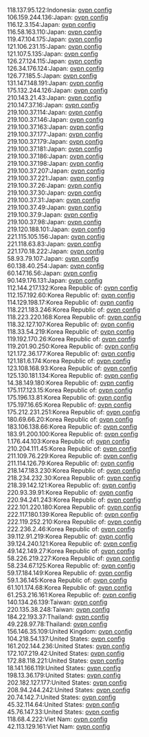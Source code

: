 118.137.95.122:Indonesia: [ovpn config](vpn/118_137_95_122.ovpn)  
106.159.244.136:Japan: [ovpn config](vpn/106_159_244_136.ovpn)  
116.12.3.154:Japan: [ovpn config](vpn/116_12_3_154.ovpn)  
116.58.163.110:Japan: [ovpn config](vpn/116_58_163_110.ovpn)  
119.47.104.175:Japan: [ovpn config](vpn/119_47_104_175.ovpn)  
121.106.231.15:Japan: [ovpn config](vpn/121_106_231_15.ovpn)  
121.107.5.135:Japan: [ovpn config](vpn/121_107_5_135.ovpn)  
126.27.124.115:Japan: [ovpn config](vpn/126_27_124_115.ovpn)  
126.34.176.124:Japan: [ovpn config](vpn/126_34_176_124.ovpn)  
126.77.185.5:Japan: [ovpn config](vpn/126_77_185_5.ovpn)  
131.147.148.191:Japan: [ovpn config](vpn/131_147_148_191.ovpn)  
175.132.244.126:Japan: [ovpn config](vpn/175_132_244_126.ovpn)  
210.143.21.43:Japan: [ovpn config](vpn/210_143_21_43.ovpn)  
210.147.37.16:Japan: [ovpn config](vpn/210_147_37_16.ovpn)  
219.100.37.114:Japan: [ovpn config](vpn/219_100_37_114.ovpn)  
219.100.37.146:Japan: [ovpn config](vpn/219_100_37_146.ovpn)  
219.100.37.163:Japan: [ovpn config](vpn/219_100_37_163.ovpn)  
219.100.37.177:Japan: [ovpn config](vpn/219_100_37_177.ovpn)  
219.100.37.179:Japan: [ovpn config](vpn/219_100_37_179.ovpn)  
219.100.37.181:Japan: [ovpn config](vpn/219_100_37_181.ovpn)  
219.100.37.186:Japan: [ovpn config](vpn/219_100_37_186.ovpn)  
219.100.37.198:Japan: [ovpn config](vpn/219_100_37_198.ovpn)  
219.100.37.207:Japan: [ovpn config](vpn/219_100_37_207.ovpn)  
219.100.37.221:Japan: [ovpn config](vpn/219_100_37_221.ovpn)  
219.100.37.26:Japan: [ovpn config](vpn/219_100_37_26.ovpn)  
219.100.37.30:Japan: [ovpn config](vpn/219_100_37_30.ovpn)  
219.100.37.31:Japan: [ovpn config](vpn/219_100_37_31.ovpn)  
219.100.37.49:Japan: [ovpn config](vpn/219_100_37_49.ovpn)  
219.100.37.9:Japan: [ovpn config](vpn/219_100_37_9.ovpn)  
219.100.37.98:Japan: [ovpn config](vpn/219_100_37_98.ovpn)  
219.120.188.101:Japan: [ovpn config](vpn/219_120_188_101.ovpn)  
221.115.105.156:Japan: [ovpn config](vpn/221_115_105_156.ovpn)  
221.118.63.83:Japan: [ovpn config](vpn/221_118_63_83.ovpn)  
221.170.18.222:Japan: [ovpn config](vpn/221_170_18_222.ovpn)  
58.93.79.107:Japan: [ovpn config](vpn/58_93_79_107.ovpn)  
60.138.40.254:Japan: [ovpn config](vpn/60_138_40_254.ovpn)  
60.147.16.56:Japan: [ovpn config](vpn/60_147_16_56.ovpn)  
90.149.176.131:Japan: [ovpn config](vpn/90_149_176_131.ovpn)  
112.144.217.132:Korea Republic of: [ovpn config](vpn/112_144_217_132.ovpn)  
112.157.192.60:Korea Republic of: [ovpn config](vpn/112_157_192_60.ovpn)  
114.129.198.17:Korea Republic of: [ovpn config](vpn/114_129_198_17.ovpn)  
118.221.183.246:Korea Republic of: [ovpn config](vpn/118_221_183_246.ovpn)  
118.223.220.168:Korea Republic of: [ovpn config](vpn/118_223_220_168.ovpn)  
118.32.127.107:Korea Republic of: [ovpn config](vpn/118_32_127_107.ovpn)  
118.33.54.219:Korea Republic of: [ovpn config](vpn/118_33_54_219.ovpn)  
119.192.170.26:Korea Republic of: [ovpn config](vpn/119_192_170_26.ovpn)  
119.201.90.250:Korea Republic of: [ovpn config](vpn/119_201_90_250.ovpn)  
121.172.36.177:Korea Republic of: [ovpn config](vpn/121_172_36_177.ovpn)  
121.181.6.174:Korea Republic of: [ovpn config](vpn/121_181_6_174.ovpn)  
123.108.168.93:Korea Republic of: [ovpn config](vpn/123_108_168_93.ovpn)  
125.130.181.134:Korea Republic of: [ovpn config](vpn/125_130_181_134.ovpn)  
14.38.149.180:Korea Republic of: [ovpn config](vpn/14_38_149_180.ovpn)  
175.117.123.15:Korea Republic of: [ovpn config](vpn/175_117_123_15.ovpn)  
175.196.13.81:Korea Republic of: [ovpn config](vpn/175_196_13_81.ovpn)  
175.197.16.65:Korea Republic of: [ovpn config](vpn/175_197_16_65.ovpn)  
175.212.231.251:Korea Republic of: [ovpn config](vpn/175_212_231_251.ovpn)  
180.69.66.20:Korea Republic of: [ovpn config](vpn/180_69_66_20.ovpn)  
183.106.138.66:Korea Republic of: [ovpn config](vpn/183_106_138_66.ovpn)  
183.91.200.100:Korea Republic of: [ovpn config](vpn/183_91_200_100.ovpn)  
1.176.44.103:Korea Republic of: [ovpn config](vpn/1_176_44_103.ovpn)  
210.204.111.45:Korea Republic of: [ovpn config](vpn/210_204_111_45.ovpn)  
211.109.76.229:Korea Republic of: [ovpn config](vpn/211_109_76_229.ovpn)  
211.114.126.79:Korea Republic of: [ovpn config](vpn/211_114_126_79.ovpn)  
218.147.183.230:Korea Republic of: [ovpn config](vpn/218_147_183_230.ovpn)  
218.234.232.30:Korea Republic of: [ovpn config](vpn/218_234_232_30.ovpn)  
218.39.142.121:Korea Republic of: [ovpn config](vpn/218_39_142_121.ovpn)  
220.93.39.91:Korea Republic of: [ovpn config](vpn/220_93_39_91.ovpn)  
220.94.241.243:Korea Republic of: [ovpn config](vpn/220_94_241_243.ovpn)  
222.101.220.180:Korea Republic of: [ovpn config](vpn/222_101_220_180.ovpn)  
222.117.180.139:Korea Republic of: [ovpn config](vpn/222_117_180_139.ovpn)  
222.119.252.210:Korea Republic of: [ovpn config](vpn/222_119_252_210.ovpn)  
222.236.2.46:Korea Republic of: [ovpn config](vpn/222_236_2_46.ovpn)  
39.112.91.219:Korea Republic of: [ovpn config](vpn/39_112_91_219.ovpn)  
39.124.240.121:Korea Republic of: [ovpn config](vpn/39_124_240_121.ovpn)  
49.142.149.27:Korea Republic of: [ovpn config](vpn/49_142_149_27.ovpn)  
58.226.219.227:Korea Republic of: [ovpn config](vpn/58_226_219_227.ovpn)  
58.234.67.125:Korea Republic of: [ovpn config](vpn/58_234_67_125.ovpn)  
59.17.184.149:Korea Republic of: [ovpn config](vpn/59_17_184_149.ovpn)  
59.1.36.145:Korea Republic of: [ovpn config](vpn/59_1_36_145.ovpn)  
61.101.174.68:Korea Republic of: [ovpn config](vpn/61_101_174_68.ovpn)  
61.253.216.161:Korea Republic of: [ovpn config](vpn/61_253_216_161.ovpn)  
140.134.26.139:Taiwan: [ovpn config](vpn/140_134_26_139.ovpn)  
220.135.38.248:Taiwan: [ovpn config](vpn/220_135_38_248.ovpn)  
184.22.193.37:Thailand: [ovpn config](vpn/184_22_193_37.ovpn)  
49.228.97.78:Thailand: [ovpn config](vpn/49_228_97_78.ovpn)  
156.146.35.109:United Kingdom: [ovpn config](vpn/156_146_35_109.ovpn)  
104.218.54.137:United States: [ovpn config](vpn/104_218_54_137.ovpn)  
161.202.144.236:United States: [ovpn config](vpn/161_202_144_236.ovpn)  
172.107.219.42:United States: [ovpn config](vpn/172_107_219_42.ovpn)  
172.88.118.221:United States: [ovpn config](vpn/172_88_118_221.ovpn)  
18.141.166.119:United States: [ovpn config](vpn/18_141_166_119.ovpn)  
198.13.36.179:United States: [ovpn config](vpn/198_13_36_179.ovpn)  
202.182.127.177:United States: [ovpn config](vpn/202_182_127_177.ovpn)  
208.94.244.242:United States: [ovpn config](vpn/208_94_244_242.ovpn)  
20.74.142.7:United States: [ovpn config](vpn/20_74_142_7.ovpn)  
45.32.114.64:United States: [ovpn config](vpn/45_32_114_64.ovpn)  
45.76.147.33:United States: [ovpn config](vpn/45_76_147_33.ovpn)  
118.68.4.222:Viet Nam: [ovpn config](vpn/118_68_4_222.ovpn)  
42.113.129.161:Viet Nam: [ovpn config](vpn/42_113_129_161.ovpn)  
